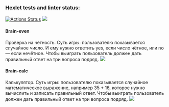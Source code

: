 ### Hexlet tests and linter status:
[![Actions Status](https://github.com/sulianova/frontend-project-44/workflows/hexlet-check/badge.svg)](https://github.com/sulianova/frontend-project-44/actions)
<a href="https://codeclimate.com/github/sulianova/frontend-project-44/maintainability" target="_blank"><img src="https://api.codeclimate.com/v1/badges/3278aa4bebcaee7f508c/maintainability" /></a>
#### Brain-even
Проверка на чётность. Суть игры: пользователю показывается случайное число. И ему нужно ответить yes, если число чётное, или no — если нечётное. Чтобы выиграть пользователь должен дать правильный ответ на три вопроса подряд.
<a href="https://asciinema.org/a/Be8glsiUTC0m0nyH4byiFFHr7" target="_blank"><img src="https://asciinema.org/a/Be8glsiUTC0m0nyH4byiFFHr7.svg" /></a>
#### Brain-calc
Калькулятор. Суть игры: пользователю показывается случайное математическое выражение, например 35 + 16, которое нужно вычислить и записать правильный ответ. Чтобы выиграть пользователь должен дать правильный ответ на три вопроса подряд.
<a href="https://asciinema.org/a/8KzQdOB65z8X04UaWDEKu7ew3" target="_blank"><img src="https://asciinema.org/a/8KzQdOB65z8X04UaWDEKu7ew3.svg" /></a>
